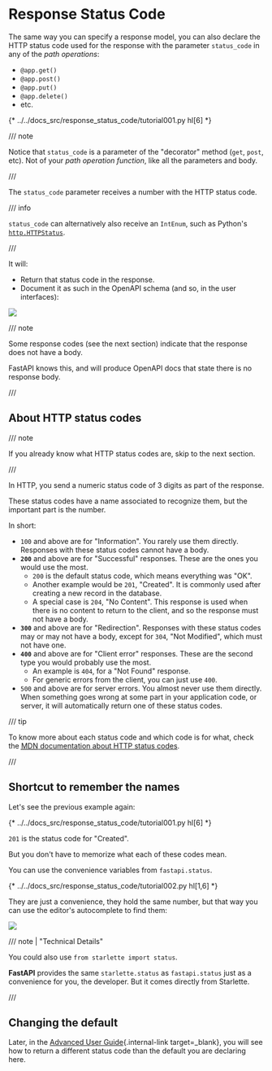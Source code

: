 # Response Status Code

The same way you can specify a response model, you can also declare the HTTP status code used for the response with the parameter `status_code` in any of the *path operations*:

* `@app.get()`
* `@app.post()`
* `@app.put()`
* `@app.delete()`
* etc.

{* ../../docs_src/response_status_code/tutorial001.py hl[6] *}

/// note

Notice that `status_code` is a parameter of the "decorator" method (`get`, `post`, etc). Not of your *path operation function*, like all the parameters and body.

///

The `status_code` parameter receives a number with the HTTP status code.

/// info

`status_code` can alternatively also receive an `IntEnum`, such as Python's <a href="https://docs.python.org/3/library/http.html#http.HTTPStatus" class="external-link" target="_blank">`http.HTTPStatus`</a>.

///

It will:

* Return that status code in the response.
* Document it as such in the OpenAPI schema (and so, in the user interfaces):

<img src="/img/tutorial/response-status-code/image01.png">

/// note

Some response codes (see the next section) indicate that the response does not have a body.

FastAPI knows this, and will produce OpenAPI docs that state there is no response body.

///

## About HTTP status codes

/// note

If you already know what HTTP status codes are, skip to the next section.

///

In HTTP, you send a numeric status code of 3 digits as part of the response.

These status codes have a name associated to recognize them, but the important part is the number.

In short:

* `100` and above are for "Information". You rarely use them directly.  Responses with these status codes cannot have a body.
* **`200`** and above are for "Successful" responses. These are the ones you would use the most.
    * `200` is the default status code, which means everything was "OK".
    * Another example would be `201`, "Created". It is commonly used after creating a new record in the database.
    * A special case is `204`, "No Content".  This response is used when there is no content to return to the client, and so the response must not have a body.
* **`300`** and above are for "Redirection".  Responses with these status codes may or may not have a body, except for `304`, "Not Modified", which must not have one.
* **`400`** and above are for "Client error" responses. These are the second type you would probably use the most.
    * An example is `404`, for a "Not Found" response.
    * For generic errors from the client, you can just use `400`.
* `500` and above are for server errors. You almost never use them directly. When something goes wrong at some part in your application code, or server, it will automatically return one of these status codes.

/// tip

To know more about each status code and which code is for what, check the <a href="https://developer.mozilla.org/en-US/docs/Web/HTTP/Status" class="external-link" target="_blank"><abbr title="Mozilla Developer Network">MDN</abbr> documentation about HTTP status codes</a>.

///

## Shortcut to remember the names

Let's see the previous example again:

{* ../../docs_src/response_status_code/tutorial001.py hl[6] *}

`201` is the status code for "Created".

But you don't have to memorize what each of these codes mean.

You can use the convenience variables from `fastapi.status`.

{* ../../docs_src/response_status_code/tutorial002.py hl[1,6] *}

They are just a convenience, they hold the same number, but that way you can use the editor's autocomplete to find them:

<img src="/img/tutorial/response-status-code/image02.png">

/// note | "Technical Details"

You could also use `from starlette import status`.

**FastAPI** provides the same `starlette.status` as `fastapi.status` just as a convenience for you, the developer. But it comes directly from Starlette.

///

## Changing the default

Later, in the [Advanced User Guide](../advanced/response-change-status-code.md){.internal-link target=_blank}, you will see how to return a different status code than the default you are declaring here.
